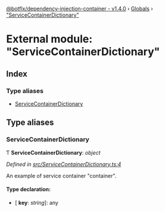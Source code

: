 [@botflx/dependency-injection-container - v1.4.0](../README.md) › [Globals](../globals.md) › ["ServiceContainerDictionary"](_servicecontainerdictionary_.md)

# External module: "ServiceContainerDictionary"

## Index

### Type aliases

* [ServiceContainerDictionary](_servicecontainerdictionary_.md#servicecontainerdictionary)

## Type aliases

###  ServiceContainerDictionary

Ƭ **ServiceContainerDictionary**: *object*

*Defined in [src/ServiceContainerDictionary.ts:4](https://github.com/botflux/dependency-injection-container/blob/4ec09c5/src/ServiceContainerDictionary.ts#L4)*

An example of service container "container".

#### Type declaration:

* \[ **key**: *string*\]: any
